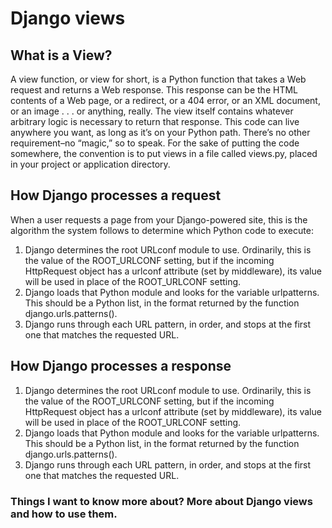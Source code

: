 # Django views
## What is a View?
A view function, or view for short, is a Python function that takes a Web request and returns a Web response. This response can be the HTML contents of a Web page, or a redirect, or a 404 error, or an XML document, or an image . . . or anything, really. The view itself contains whatever arbitrary logic is necessary to return that response. This code can live anywhere you want, as long as it’s on your Python path. There’s no other requirement–no “magic,” so to speak. For the sake of putting the code somewhere, the convention is to put views in a file called views.py, placed in your project or application directory.

## How Django processes a request
When a user requests a page from your Django-powered site, this is the algorithm the system follows to determine which Python code to execute:

1. Django determines the root URLconf module to use. Ordinarily, this is the value of the ROOT_URLCONF setting, but if the incoming HttpRequest object has a urlconf attribute (set by middleware), its value will be used in place of the ROOT_URLCONF setting.
2. Django loads that Python module and looks for the variable urlpatterns. This should be a Python list, in the format returned by the function django.urls.patterns().
3. Django runs through each URL pattern, in order, and stops at the first one that matches the requested URL.

## How Django processes a response

1. Django determines the root URLconf module to use. Ordinarily, this is the value of the ROOT_URLCONF setting, but if the incoming HttpRequest object has a urlconf attribute (set by middleware), its value will be used in place of the ROOT_URLCONF setting.
2. Django loads that Python module and looks for the variable urlpatterns. This should be a Python list, in the format returned by the function django.urls.patterns().
3. Django runs through each URL pattern, in order, and stops at the first one that matches the requested URL.

### Things I want to know more about? More about Django views and how to use them.
